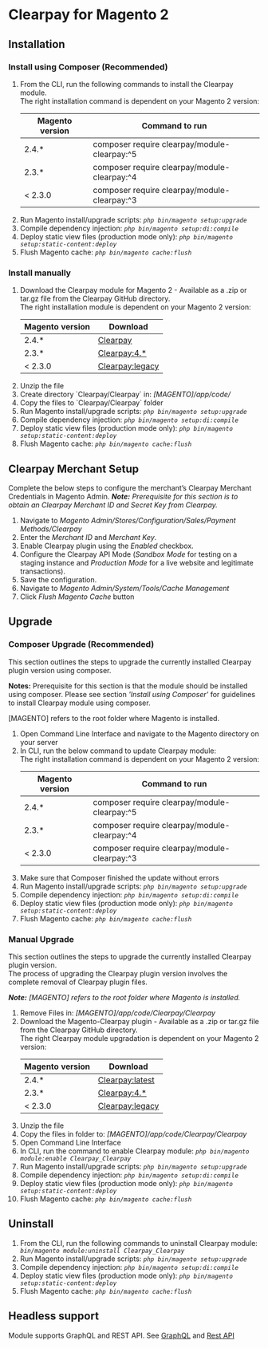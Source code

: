 # Clearpay for Magento 2

## Installation

### Install using Composer (Recommended)
<ol>
<li> From the CLI, run the following commands to install the Clearpay module.
<br/>The right installation command is dependent on your Magento 2 version:

| Magento version | Command to run                                              |
|-----------------|-------------------------------------------------------------|
| 2.4.*           | composer require clearpay/module-clearpay:^5            |
| 2.3.*           | composer require clearpay/module-clearpay:^4         |
| < 2.3.0         | composer require clearpay/module-clearpay:^3 |
</li>
<li> Run Magento install/upgrade scripts: <code><em>php bin/magento setup:upgrade</em></code> </li>
<li> Compile dependency injection: <code><em>php bin/magento setup:di:compile</em></code> </li>
<li> Deploy static view files (production mode only): <code><em>php bin/magento setup:static-content:deploy</em></code> </li>
<li> Flush Magento cache: <code><em>php bin/magento cache:flush</em></code></li>
</ol>

### Install manually
<ol>
	<li> Download the Clearpay module for Magento 2 - Available as a .zip or tar.gz file from the Clearpay GitHub directory.
   <br/>The right installation module is dependent on your Magento 2 version:

| Magento version | Download                                          |
|-----------------|--------------------------------------------------------|
| 2.4.*           | [Clearpay](https://github.com/clearpayeu/clearpay-magento-2/archive/refs/heads/main.zip) |
| 2.3.*           | [Clearpay:4.*](https://github.com/clearpayeu/clearpay-magento-2/archive/refs/heads/2.3-main.zip)  |
| < 2.3.0         | [Clearpay:legacy](https://github.com/clearpayeu/clearpay-magento-2/archive/refs/heads/legacy-main.zip) |
</li>
<li> Unzip the file</li>
<li> Create directory `Clearpay/Clearpay` in: <em>[MAGENTO]/app/code/ </em> </li>
<li> Copy the files to `Clearpay/Clearpay` folder </li>
<li> Run Magento install/upgrade scripts: <code><em>php bin/magento setup:upgrade</em></code> </li>
<li> Compile dependency injection: <code><em>php bin/magento setup:di:compile</em></code> </li>
<li> Deploy static view files (production mode only): <code><em>php bin/magento setup:static-content:deploy</em></code> </li>
<li> Flush Magento cache: <code><em>php bin/magento cache:flush</em></code></li>
</ol>

## Clearpay Merchant Setup
Complete the below steps to configure the merchant’s Clearpay Merchant Credentials in Magento Admin.
<em><strong>Note:</strong> Prerequisite for this section is to obtain an Clearpay Merchant ID and Secret Key from Clearpay.</em>

<ol>
   <li> Navigate to <em>Magento Admin/Stores/Configuration/Sales/Payment Methods/Clearpay</em> </li>
	<li> Enter the <em>Merchant ID</em> and <em>Merchant Key</em>. </li>
	<li> Enable Clearpay plugin using the <em>Enabled</em> checkbox. </li>
	<li> Configure the Clearpay API Mode (<em>Sandbox Mode</em> for testing on a staging instance and <em>Production Mode</em> for a live website and legitimate transactions). </li>
	<li> Save the configuration. </li>
	<li> Navigate to <em>Magento Admin/System/Tools/Cache Management</em> </li>
    <li> Click <em>Flush Magento Cache</em> button</li>
</ol>

## Upgrade

### Composer Upgrade (Recommended)
<p> This section outlines the steps to upgrade the currently installed Clearpay plugin version using composer. </p>
<p> <strong>Notes:</strong> Prerequisite for this section is that the module should be installed using composer. Please see section <em>'Install using Composer'</em> for guidelines to install Clearpay module using composer.</p>
<p>[MAGENTO] refers to the root folder where Magento is installed. </p>

<ol>
	<li> Open Command Line Interface and navigate to the Magento directory on your server</li>
	<li> In CLI, run the below command to update Clearpay module:  
<br/>The right installation command is dependent on your Magento 2 version:

| Magento version | Command to run                                         |
|-----------------|--------------------------------------------------------|
| 2.4.*           | composer require clearpay/module-clearpay:^5 |
| 2.3.*           | composer require clearpay/module-clearpay:^4 |
| < 2.3.0         | composer require clearpay/module-clearpay:^3 |
 </li>
<li> Make sure that Composer finished the update without errors </li>
<li> Run Magento install/upgrade scripts: <code><em>php bin/magento setup:upgrade</em></code> </li>
<li> Compile dependency injection: <code><em>php bin/magento setup:di:compile</em></code> </li>
<li> Deploy static view files (production mode only): <code><em>php bin/magento setup:static-content:deploy</em></code> </li>
<li> Flush Magento cache: <code><em>php bin/magento cache:flush</em></code></li>
</ol>

### Manual Upgrade
<p>This section outlines the steps to upgrade the currently installed Clearpay plugin version.<br/>
The process of upgrading the Clearpay plugin version involves the complete removal of Clearpay plugin files. <br/>
</p>
<em><strong>Note:</strong>  [MAGENTO] refers to the root folder where Magento is installed. </em>

<ol>
	<li> Remove Files in: <em>[MAGENTO]/app/code/Clearpay/Clearpay</em></li>
	<li> Download the Magento-Clearpay plugin - Available as a .zip or tar.gz file from the Clearpay GitHub directory.
 <br/>The right Clearpay module upgradation is dependent on your Magento 2 version:

| Magento version | Download                                          |
|-----------------|--------------------------------------------------------|
| 2.4.*           | [Clearpay:latest](https://github.com/clearpayeu/clearpay-magento-2/archive/refs/heads/main.zip) |
| 2.3.*           | [Clearpay:4.*](https://github.com/clearpayeu/clearpay-magento-2/archive/refs/heads/2.3-main.zip)  |
| < 2.3.0         | [Clearpay:legacy](https://github.com/clearpayeu/clearpay-magento-2/archive/refs/heads/legacy-main.zip) |
   </li>
	<li> Unzip the file </li>
	<li> Copy the files in folder to:  <em>[MAGENTO]/app/code/Clearpay/Clearpay</em> </li>
	<li> Open Command Line Interface </li>
	<li> In CLI, run the command to enable Clearpay module: <code><em>php bin/magento module:enable Clearpay_Clearpay</em></code> </li>
	<li> Run Magento install/upgrade scripts: <code><em>php bin/magento setup:upgrade</em></code> </li>
   <li> Compile dependency injection: <code><em>php bin/magento setup:di:compile</em></code> </li>
   <li> Deploy static view files (production mode only): <code><em>php bin/magento setup:static-content:deploy</em></code> </li>
   <li> Flush Magento cache: <code><em>php bin/magento cache:flush</em></code></li>
</ol>

## Uninstall

<ol>
<li> From the CLI, run the following commands to uninstall Clearpay module: <code><em> bin/magento module:uninstall Clearpay_Clearpay</em></code>
</li>
<li> Run Magento install/upgrade scripts: <code><em>php bin/magento setup:upgrade</em></code> </li>
   <li> Compile dependency injection: <code><em>php bin/magento setup:di:compile</em></code> </li>
   <li> Deploy static view files (production mode only): <code><em>php bin/magento setup:static-content:deploy</em></code> </li>
   <li> Flush Magento cache: <code><em>php bin/magento cache:flush</em></code></li>
</ol>

## Headless support

Module supports GraphQL and REST API. See [GraphQL](Docs/GraphQL.md) and [Rest API](Docs/RestAPI.md)
